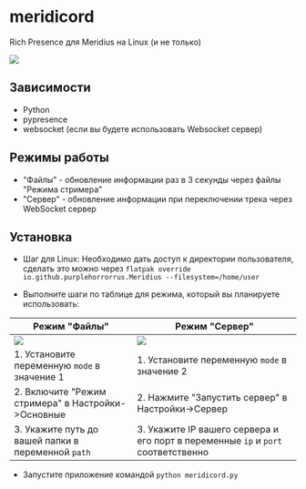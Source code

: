 # meridicord
Rich Presence для Meridius на Linux (и не только)

![](https://habrastorage.org/webt/ut/iu/bd/utiubdcfwf4c8n9d7j48nfe529e.jpeg)

## Зависимости

- Python
- pypresence
- websocket (если вы будете использовать Websocket сервер)

## Режимы работы

- "Файлы" - обновление информации раз в 3 секунды через файлы "Режима стримера"
- "Сервер" - обновление информации при переключении трека через WebSocket сервер

## Установка

- Шаг для Linux: Необходимо дать доступ к директории пользователя, сделать это можно через `flatpak override io.github.purplehorrorrus.Meridius --filesystem=/home/user`

- Выполните шаги по таблице для режима, который вы планируете использовать:

| Режим "Файлы"                                      | Режим "Сервер"                                                                    |
|----------------------------------------------------|-----------------------------------------------------------------------------------|
| ![](https://habrastorage.org/webt/il/ig/zq/iligzqvjrlt0ogr5rxa_2fpzjbo.jpeg) | ![](https://habrastorage.org/webt/zn/cl/ke/znclkeqessj14ne4x45esdo-jfu.jpeg) |
| 1. Установите переменную `mode` в значение 1       | 1. Установите переменную `mode` в значение 2                                      |
| 2. Включите "Режим стримера" в Настройки->Основные | 2. Нажмите "Запустить сервер" в Настройки->Сервер                                 |
| 3. Укажите путь до вашей папки в переменной `path` | 3. Укажите IP вашего сервера и его порт в переменные `ip` и `port` соответственно |

- Запустите приложение командой `python meridicord.py`
